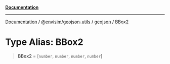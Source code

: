 [**Documentation**](../../../../README.md)

---

[Documentation](../../../../README.md) / [@envisim/geojson-utils](../../README.md) / [geojson](../README.md) / BBox2

# Type Alias: BBox2

> **BBox2** = \[`number`, `number`, `number`, `number`\]
